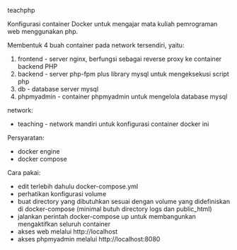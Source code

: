 teachphp

Konfigurasi container Docker untuk mengajar mata kuliah pemrograman web 
menggunakan php.

Membentuk 4 buah container pada network tersendiri, yaitu:
1. frontend - server nginx, berfungsi sebagai reverse proxy ke container 
              backend PHP
2. backend  - server php-fpm plus library mysql untuk mengeksekusi script
              php
3. db       - database server mysql
4. phpmyadmin - container phpmyadmin untuk mengelola database mysql

network:
- teaching - network mandiri untuk konfigurasi container docker ini

Persyaratan:
- docker engine
- docker compose

Cara pakai:
- edit terlebih dahulu docker-compose.yml
- perhatikan konfigurasi volume
- buat directory yang dibutuhkan sesuai dengan volume yang didefiniskan di
  docker-compose (minimal butuh directory logs dan public_html)
- jalankan perintah docker-compose up untuk membangunkan mengaktifkan seluruh
  container
- akses web melalui http://localhost
- akses phpmyadmin melalui http://localhost:8080
